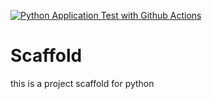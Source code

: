 [![Python Application Test with Github Actions](https://github.com/RumoZhang/Scaffold/actions/workflows/main.yml/badge.svg)](https://github.com/RumoZhang/Scaffold/actions/workflows/main.yml)
# Scaffold
this is a project scaffold for python
